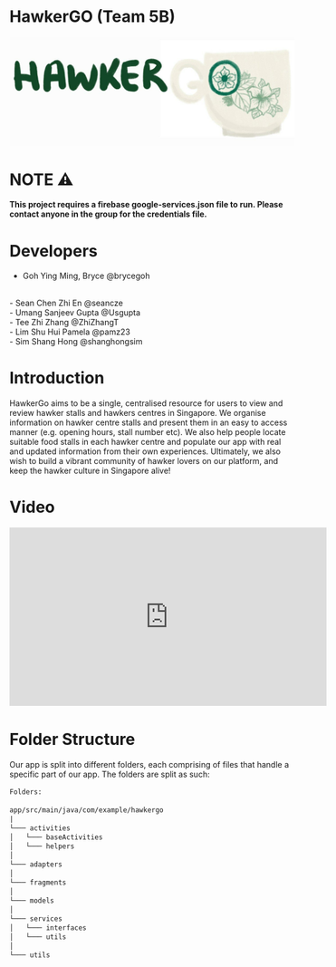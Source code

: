 # HawkerGO (Team 5B)
![HawkerGo](./readme_resources/logo.jpg "Title")

# NOTE ⚠️
<b>This project requires a firebase google-services.json file to run. Please contact anyone in the group for the credentials file.</b>

# Developers
- Goh Ying Ming, Bryce    @brycegoh
<br/>
- Sean Chen Zhi En        @seancze
<br/>
- Umang Sanjeev Gupta     @Usgupta
<br/>
- Tee Zhi Zhang           @ZhiZhangT
<br/>
- Lim Shu Hui Pamela      @pamz23
<br/>
- Sim Shang Hong          @shanghongsim
<br/>

# Introduction
HawkerGo aims to be a single, centralised resource for users to view and review hawker stalls and hawkers centres in Singapore. We organise information on hawker centre stalls and present them in an easy to access manner (e.g. opening hours, stall number etc). We also help people locate suitable food stalls in each hawker centre and  populate our app with real and updated information from their own experiences. Ultimately, we also wish to build a vibrant community of hawker lovers on our platform, and keep the hawker culture in Singapore alive!

# Video
<iframe width="560" height="315" src="https://www.youtube.com/watch?v=dtdSYYcxvCk" frameborder="0" allow="accelerometer; autoplay; encrypted-media; gyroscope; picture-in-picture" allowfullscreen></iframe>

# Folder Structure
Our app is split into different folders, each comprising of files that handle a specific part of our app. The folders are split as such:
```
Folders:

app/src/main/java/com/example/hawkergo
|
└─── activities             
│   └─── baseActivities
│   └─── helpers
│ 
└─── adapters
│ 
└─── fragments
│ 
└─── models
│ 
└─── services
│   └─── interfaces
│   └─── utils
│
└─── utils
```






